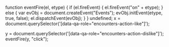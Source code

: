 function eventFire(el, etype) {
  if (el.fireEvent) {
    el.fireEvent("on" + etype);
  } else {
    var evObj = document.createEvent("Events");
    evObj.initEvent(etype, true, false);
    el.dispatchEvent(evObj);
  }
}
undefined;
x = document.querySelector('[data-qa-role="encounters-action-like"]');

y = document.querySelector('[data-qa-role="encounters-action-dislike"]');
eventFire(y, "click");
